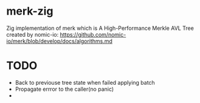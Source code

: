 # merk-zig
Zig implementation of merk which is A High-Performance Merkle AVL Tree created by nomic-io: https://github.com/nomic-io/merk/blob/develop/docs/algorithms.md

# TODO
- Back to previouse tree state when failed applying batch
- Propagate errror to the caller(no panic)
- 
